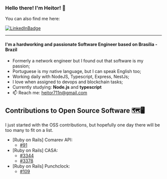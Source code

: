 ### Hello there! I'm Heitor! :ghost:

You can also find me here:

[![LinkedInBadge](https://img.shields.io/badge/-LinkedIn-blue?style=flat&logo=Linkedin&logoColor=white&link=www.linkedin.com/in/heitor-de-melo-cardozo)](https://www.linkedin.com/in/heitor-de-melo-cardozo)

---

#### I'm a hardworking and passionate Software Engineer based on Brasília - Brazil

- Formerly a network engineer but I found out that software is my passion;
- Portuguese is my native language, but I can speak English too;
- Working daily with NodeJS, Typescript, Express, NestJs;
- I love when assigned to devops and blockchain tasks;
- Currently studying: **Node.js** and **typescript**
- 📫 Reach me: heitor711n@gmail.com

## Contributions to Open Source Software 🗺️🖥️
I just started with the OSS contributions, but hopefully one day there will be too many to fit on a list.
  - [Ruby on Rails] Comarev API:
    - [#91](https://github.com/comarev/comarev/pull/99)
  - [Ruby on Rails] CASA: 
    - [#3344](https://github.com/rubyforgood/casa/issues/3344)
    - [#3378](https://github.com/rubyforgood/casa/issues/3378)
  - [Ruby on Rails] Punchclock:
    - [#109](https://github.com/Codeminer42/Punchclock/issues/109)
